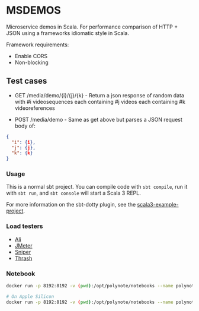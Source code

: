 # MSDEMOS

Microservice demos in Scala. For performance comparison of HTTP + JSON using a frameworks idiomatic style in Scala.

Framework requirements:

- Enable CORS
- Non-blocking


## Test cases

- GET /media/demo/{i}/{j}/{k} - Return a json response of random data with #i videosequences each containing #j videos each containing #k videoreferences

- POST /media/demo - Same as get above but parses a JSON request body of:

```json
{
  "i": {i},
  "j": {j},
  "k": {k}
}

```

### Usage

This is a normal sbt project. You can compile code with `sbt compile`, run it with `sbt run`, and `sbt console` will start a Scala 3 REPL.

For more information on the sbt-dotty plugin, see the
[scala3-example-project](https://github.com/scala/scala3-example-project/blob/main/README.md).

### Load testers

- [Ali](https://github.com/nakabonne/ali)
- [JMeter](https://jmeter.apache.org/)
- [Sniper](https://github.com/btfak/sniper)
- [Thrash](https://github.com/TylerBrock/thrash)

### Notebook

```bash
docker run -p 8192:8192 -v (pwd):/opt/polynote/notebooks --name polynote mbari/polynote

# On Apple Silicon
docker run -p 8192:8192 -v (pwd):/opt/polynote/notebooks --name polynote --platform linux/arm64 mbari/polynote
```
